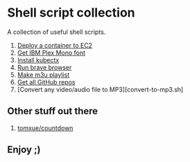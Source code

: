 # Shell script collection

A collection of useful shell scripts.

1. [Deploy a container to EC2](deploy-container-ec2.sh)
2. [Get IBM Plex Mono font](get-ibm-plex-mono-font.sh)
3. [Install kubectx](install-kubectx.sh)
4. [Run brave browser](run-brave.sh)
5. [Make m3u playlist](make-m3u-playlist.sh)
6. [Get all GitHub repos](get-all-git-repos.sh)
7. [Convert any video/audio file to MP3][convert-to-mp3.sh]


## Other stuff out there

1. [tomxue/countdown](https://github.com/tomxue/countdown)

## Enjoy ;)
